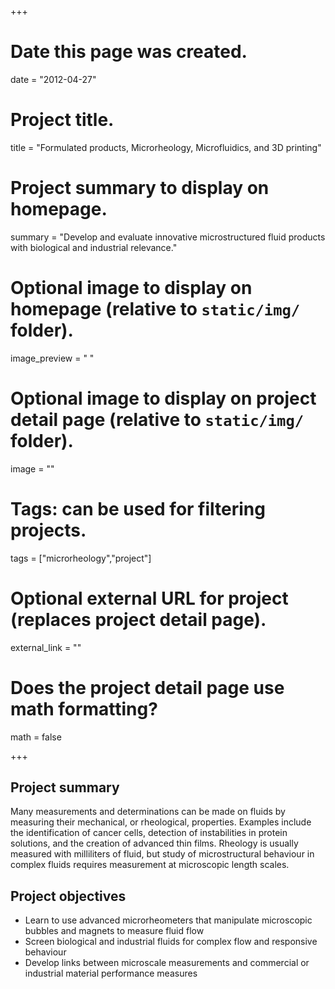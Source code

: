 +++
# Date this page was created.
date = "2012-04-27"

# Project title.
title = "Formulated products, Microrheology, Microfluidics, and 3D printing"

# Project summary to display on homepage.
summary = "Develop and evaluate innovative microstructured fluid products with biological and industrial relevance."

# Optional image to display on homepage (relative to `static/img/` folder).
image_preview = " "

# Optional image to display on project detail page (relative to `static/img/` folder).
image = ""

# Tags: can be used for filtering projects.
tags = ["microrheology","project"]

# Optional external URL for project (replaces project detail page).
external_link = ""

# Does the project detail page use math formatting?
math = false

+++
## Project summary
Many measurements and determinations can be made on fluids by measuring their mechanical, or rheological, properties. 
Examples include the identification of cancer cells, detection of instabilities in protein solutions, and the creation of advanced thin films.
Rheology is usually measured with milliliters of fluid, but study of microstructural behaviour in complex fluids requires measurement at microscopic length scales.

## Project objectives

* Learn to use advanced microrheometers that manipulate microscopic bubbles and magnets to measure fluid flow
* Screen biological and industrial fluids for complex flow and responsive behaviour
* Develop links between microscale measurements and commercial or industrial material performance measures


